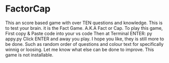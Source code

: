 # FactorCap
This an score based game with over TEN questions and knowledge. This is to test your brain. it is the Fact Game. A.K.A Fact or Cap.
To play this game, First copy & Paste code into your vs code
Then at Terminal ENTER: py appy.py
Click ENTER and away you play.
I hope you like, they is still more to be done. Such as random order of questions and colour text for specifically winnig or loosing.
Let me know what else can be done to improve.
This game is not installable.
